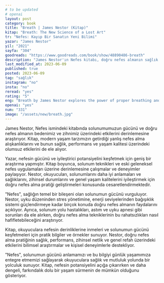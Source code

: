 ```yaml
---
# to be updated
# openai
layout: post
category: book
title: "Breath | James Nestor (Kitap)"
kitap: "Breath: The New Science of a Lost Art"
tr: "Nefes: Kayıp Bir Sanatın Yeni Bilimi"
yazar: "James Nestor"
yil: "2021"
sayfa: "304"
goodreads: "https://www.goodreads.com/book/show/48890486-breath"
description: "James Nestor'ın Nefes kitabı, doğru nefes almanın sağlık ve iyilik hali üzerindeki etkisini incelerken modern yaşamın yanlış nefes alışkanlıklarını da ele alarak okuyucuları doğru nefes teknikleriyle sağlık ve performanslarını artırmaya teşvik eder."
last_modified_at: 2023-06-09
published: true
posted: 2023-06-09
tag: "sağlık"
instagram: "no"
insta: "no"
reread: "yes"
rating: "5"
eng: "Breath by James Nestor explores the power of proper breathing and its impact on our health and well-being."
openai: "yes"
num: "331"
image: "/assets/new/breath.jpg"
---
```


James Nestor, Nefes ismindeki kitabında solunumumuzun gücünü ve doğru nefes almanın bedenimiz ve zihnimiz üzerindeki etkilerini derinlemesine araştırıyor. Kitap, modern yaşam tarzımızın getirdiği yanlış nefes alma alışkanlıklarını ve bunun sağlık, performans ve yaşam kalitesi üzerindeki olumsuz etkilerini de ele alıyor.

Yazar, nefesin gücünü ve iyileştirici potansiyelini keşfetmek için geniş bir araştırma yapmıştır. Kitap boyunca, solunum teknikleri ve eski geleneksel nefes uygulamaları üzerine derinlemesine çalışmalar ve deneyimler paylaşıyor. Nestor, okuyucuları, solunumlarını daha iyi anlamaları ve sağlıklarını, zihinsel durumlarını ve genel yaşam kalitelerini iyileştirmek için doğru nefes alma pratiği geliştirmeleri konusunda cesaretlendirmektedir.

"Nefes", sağlığın temel bir bileşeni olan solunumun gücünü vurguluyor. Nestor, uyku düzeninden stres yönetimine, enerji seviyelerinden bağışıklık sistemi güçlendirmeye kadar birçok konuda doğru nefes almanın faydalarını açıklıyor. Ayrıca, solunum yolu hastalıkları, astım ve uyku apnesi gibi sorunları da ele alırken, doğru nefes alma tekniklerinin bu rahatsızlıkları nasıl hafifletebileceğini araştırıyor.

Kitap, okuyuculara nefesin derinliklerine inmeleri ve solunumun gücünü keşfetmeleri için pratik bilgiler ve örnekler sunuyor. Nestor, doğru nefes alma pratiğinin sağlık, performans, zihinsel netlik ve genel refah üzerindeki etkilerini bilimsel araştırmalar ve kişisel deneyimlerle destekliyor.

"Nefes", solunumun gücünü anlamamızı ve bu bilgiyi günlük yaşamımıza entegre etmemizi sağlayarak okuyuculara sağlık ve mutluluk yolunda bir yolculuk sunuyor. Kitap, nefesin potansiyelini açığa çıkarırken ve daha dengeli, farkındalık dolu bir yaşam sürmenin de mümkün olduğunu gösteriyor.
